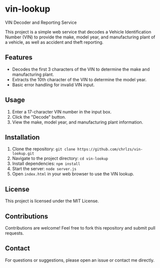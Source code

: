 # vin-lookup
VIN Decoder and Reporting Service

This project is a simple web service that decodes a Vehicle Identification Number (VIN) to provide the make, model year, and manufacturing plant of a vehicle, as well as accident and theft reporting.

## Features
- Decodes the first 3 characters of the VIN to determine the make and manufacturing plant.
- Extracts the 10th character of the VIN to determine the model year.
- Basic error handling for invalid VIN input.

## Usage
1. Enter a 17-character VIN number in the input box.
2. Click the "Decode" button.
3. View the make, model year, and manufacturing plant information.

## Installation
1. Clone the repository: `git clone https://github.com/chrlzs/vin-lookup.git`
2. Navigate to the project directory: `cd vin-lookup`
3. Install dependencies: `npm install`
4. Start the server: `node server.js`
5. Open `index.html` in your web browser to use the VIN lookup.

## License
This project is licensed under the MIT License.

## Contributions
Contributions are welcome! Feel free to fork this repository and submit pull requests.

## Contact
For questions or suggestions, please open an issue or contact me directly.
